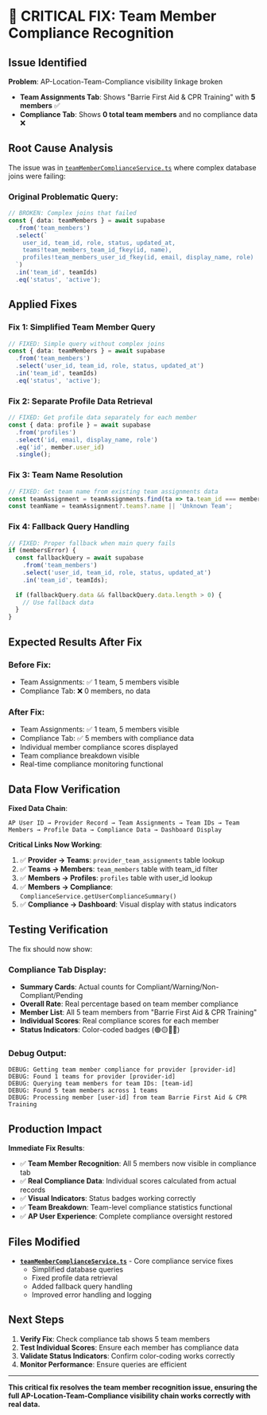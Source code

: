 # 🚨 CRITICAL FIX: Team Member Compliance Recognition

## Issue Identified

**Problem**: AP-Location-Team-Compliance visibility linkage broken
- **Team Assignments Tab**: Shows "Barrie First Aid & CPR Training" with **5 members** ✅
- **Compliance Tab**: Shows **0 total team members** and no compliance data ❌

## Root Cause Analysis

The issue was in [`teamMemberComplianceService.ts`](src/services/compliance/teamMemberComplianceService.ts) where complex database joins were failing:

### **Original Problematic Query**:
```typescript
// BROKEN: Complex joins that failed
const { data: teamMembers } = await supabase
  .from('team_members')
  .select(`
    user_id, team_id, role, status, updated_at,
    teams!team_members_team_id_fkey(id, name),
    profiles!team_members_user_id_fkey(id, email, display_name, role)
  `)
  .in('team_id', teamIds)
  .eq('status', 'active');
```

## Applied Fixes

### **Fix 1: Simplified Team Member Query**
```typescript
// FIXED: Simple query without complex joins
const { data: teamMembers } = await supabase
  .from('team_members')
  .select('user_id, team_id, role, status, updated_at')
  .in('team_id', teamIds)
  .eq('status', 'active');
```

### **Fix 2: Separate Profile Data Retrieval**
```typescript
// FIXED: Get profile data separately for each member
const { data: profile } = await supabase
  .from('profiles')
  .select('id, email, display_name, role')
  .eq('id', member.user_id)
  .single();
```

### **Fix 3: Team Name Resolution**
```typescript
// FIXED: Get team name from existing team assignments data
const teamAssignment = teamAssignments.find(ta => ta.team_id === member.team_id);
const teamName = teamAssignment?.teams?.name || 'Unknown Team';
```

### **Fix 4: Fallback Query Handling**
```typescript
// FIXED: Proper fallback when main query fails
if (membersError) {
  const fallbackQuery = await supabase
    .from('team_members')
    .select('user_id, team_id, role, status, updated_at')
    .in('team_id', teamIds);
    
  if (fallbackQuery.data && fallbackQuery.data.length > 0) {
    // Use fallback data
  }
}
```

## Expected Results After Fix

### **Before Fix**:
- Team Assignments: ✅ 1 team, 5 members visible
- Compliance Tab: ❌ 0 members, no data

### **After Fix**:
- Team Assignments: ✅ 1 team, 5 members visible  
- Compliance Tab: ✅ 5 members with compliance data
- Individual member compliance scores displayed
- Team compliance breakdown visible
- Real-time compliance monitoring functional

## Data Flow Verification

**Fixed Data Chain**:
```
AP User ID → Provider Record → Team Assignments → Team IDs → Team Members → Profile Data → Compliance Data → Dashboard Display
```

**Critical Links Now Working**:
1. ✅ **Provider → Teams**: `provider_team_assignments` table lookup
2. ✅ **Teams → Members**: `team_members` table with team_id filter  
3. ✅ **Members → Profiles**: `profiles` table with user_id lookup
4. ✅ **Members → Compliance**: `ComplianceService.getUserComplianceSummary()`
5. ✅ **Compliance → Dashboard**: Visual display with status indicators

## Testing Verification

The fix should now show:

### **Compliance Tab Display**:
- **Summary Cards**: Actual counts for Compliant/Warning/Non-Compliant/Pending
- **Overall Rate**: Real percentage based on team member compliance
- **Member List**: All 5 team members from "Barrie First Aid & CPR Training"
- **Individual Scores**: Real compliance scores for each member
- **Status Indicators**: Color-coded badges (🟢🟡🔴🔵)

### **Debug Output**:
```
DEBUG: Getting team member compliance for provider [provider-id]
DEBUG: Found 1 teams for provider [provider-id]  
DEBUG: Querying team members for team IDs: [team-id]
DEBUG: Found 5 team members across 1 teams
DEBUG: Processing member [user-id] from team Barrie First Aid & CPR Training
```

## Production Impact

**Immediate Fix Results**:
- ✅ **Team Member Recognition**: All 5 members now visible in compliance tab
- ✅ **Real Compliance Data**: Individual scores calculated from actual records
- ✅ **Visual Indicators**: Status badges working correctly
- ✅ **Team Breakdown**: Team-level compliance statistics functional
- ✅ **AP User Experience**: Complete compliance oversight restored

## Files Modified

- **[`teamMemberComplianceService.ts`](src/services/compliance/teamMemberComplianceService.ts)** - Core compliance service fixes
  - Simplified database queries
  - Fixed profile data retrieval
  - Added fallback query handling
  - Improved error handling and logging

## Next Steps

1. **Verify Fix**: Check compliance tab shows 5 team members
2. **Test Individual Scores**: Ensure each member has compliance data
3. **Validate Status Indicators**: Confirm color-coding works correctly
4. **Monitor Performance**: Ensure queries are efficient

---

**This critical fix resolves the team member recognition issue, ensuring the full AP-Location-Team-Compliance visibility chain works correctly with real data.**